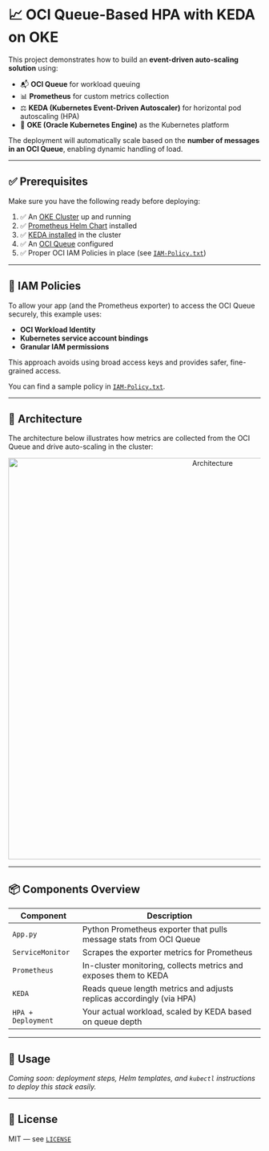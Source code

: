 # 📈 OCI Queue-Based HPA with KEDA on OKE

This project demonstrates how to build an **event-driven auto-scaling solution** using:

- 📬 **OCI Queue** for workload queuing  
- 📊 **Prometheus** for custom metrics collection  
- ⚖️ **KEDA (Kubernetes Event-Driven Autoscaler)** for horizontal pod autoscaling (HPA)  
- 🚀 **OKE (Oracle Kubernetes Engine)** as the Kubernetes platform

The deployment will automatically scale based on the **number of messages in an OCI Queue**, enabling dynamic handling of load.

---

## ✅ Prerequisites

Make sure you have the following ready before deploying:

1. ✅ An [OKE Cluster](https://docs.oracle.com/en-us/iaas/Content/ContEng/Concepts/contengoverview.htm) up and running  
2. ✅ [Prometheus Helm Chart](https://github.com/prometheus-community/helm-charts/tree/main/charts/prometheus) installed  
3. ✅ [KEDA installed](https://keda.sh/docs/2.9/deploy/#install) in the cluster  
4. ✅ An [OCI Queue](https://docs.oracle.com/en-us/iaas/Content/queue/queue-create.htm) configured  
5. ✅ Proper OCI IAM Policies in place (see [`IAM-Policy.txt`](./IAM-Policy.txt))

---

## 🔐 IAM Policies

To allow your app (and the Prometheus exporter) to access the OCI Queue securely, this example uses:

- **OCI Workload Identity**  
- **Kubernetes service account bindings**  
- **Granular IAM permissions**

This approach avoids using broad access keys and provides safer, fine-grained access.

You can find a sample policy in [`IAM-Policy.txt`](./IAM-Policy.txt).

---

## 🧭 Architecture

The architecture below illustrates how metrics are collected from the OCI Queue and drive auto-scaling in the cluster:

<div align="center">
  <img src="./assets/oke-keda-oci-queue-scale.drawio.png" alt="Architecture" width="800"/>
</div>

---

## 📦 Components Overview

| Component            | Description                                                                 |
|----------------------|-----------------------------------------------------------------------------|
| `App.py`             | Python Prometheus exporter that pulls message stats from OCI Queue          |
| `ServiceMonitor`     | Scrapes the exporter metrics for Prometheus                                 |
| `Prometheus`         | In-cluster monitoring, collects metrics and exposes them to KEDA            |
| `KEDA`               | Reads queue length metrics and adjusts replicas accordingly (via HPA)       |
| `HPA + Deployment`   | Your actual workload, scaled by KEDA based on queue depth                   |

---

## 🚀 Usage

_Coming soon: deployment steps, Helm templates, and `kubectl` instructions to deploy this stack easily._

---

## 📜 License

MIT — see [`LICENSE`](./LICENSE)
